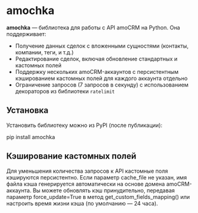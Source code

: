 # amochka

**amochka** — библиотека для работы с API amoCRM на Python. Она поддерживает:
- Получение данных сделок с вложенными сущностями (контакты, компании, теги, и т.д.)
- Редактирование сделок, включая обновление стандартных и кастомных полей
- Поддержку нескольких amoCRM-аккаунтов с персистентным кэшированием кастомных полей для каждого аккаунта отдельно
- Ограничение запросов (7 запросов в секунду) с использованием декораторов из библиотеки `ratelimit`

## Установка

Установить библиотеку можно из PyPI (после публикации):

pip install amochka

## Кэширование кастомных полей

Для уменьшения количества запросов к API кастомные поля кэшируются персистентно. Если параметр cache_file не указан, имя файла кэша генерируется автоматически на основе домена amoCRM-аккаунта. Вы можете обновлять кэш принудительно, передавая параметр force_update=True в метод get_custom_fields_mapping() или настроить время жизни кэша (по умолчанию — 24 часа).